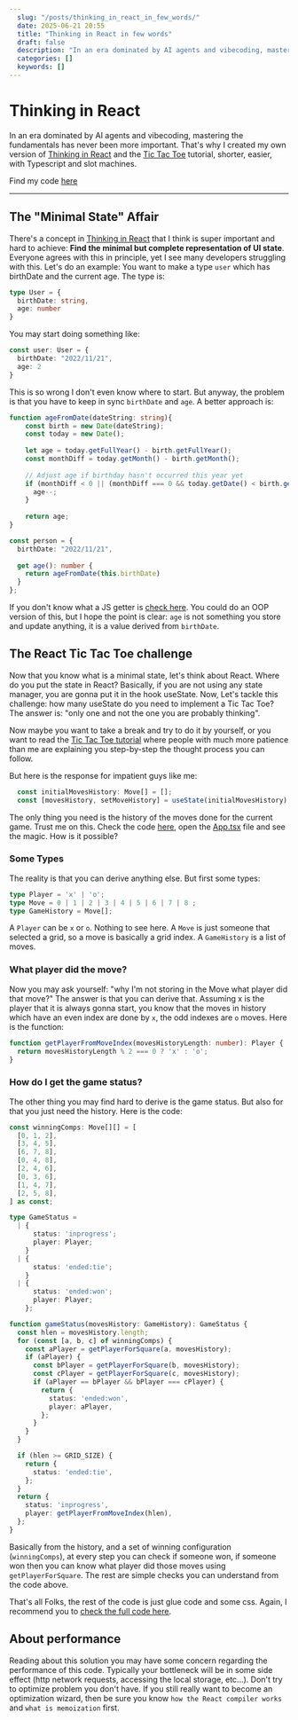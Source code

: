 ```yaml
---
  slug: "/posts/thinking_in_react_in_few_words/"
  date: 2025-06-21 20:55
  title: "Thinking in React in few words"
  draft: false
  description: "In an era dominated by AI agents and vibecoding, mastering the fundamentals has never been more important. That's why I created my own version of 'Thinking in React' and the Tic Tac Toe tutorial, shorter, easier, with Typescript and slot machines."
  categories: []
  keywords: []
---
```



# Thinking in React

In an era dominated by AI agents and vibecoding, mastering the fundamentals has never been more important. That's why I created my own version of [Thinking in React](https://react.dev/learn/thinking-in-react) and the [Tic Tac Toe](https://react.dev/learn/tutorial-tic-tac-toe) tutorial, shorter, easier, with Typescript and slot machines.

Find my code [here](https://stackblitz.com/edit/vitejs-vite-6q5ngvmj?file=README.md)

---

## The "Minimal State" Affair

There's a concept in [Thinking in React](https://react.dev/learn/thinking-in-react) that I think is super important and hard to achieve: **Find the minimal but complete representation of UI state**.
Everyone agrees with this in principle, yet I see many developers struggling with this. Let's do an example: You want to make a type `user` which has birthDate and the current age. The type is: 

```ts
type User = {
  birthDate: string,
  age: number
}
```

You may start doing something like: 

```ts
const user: User = {
  birthDate: "2022/11/21",
  age: 2
}
```
This is so wrong I don't even know where to start. But anyway, the problem is that you have to keep in sync `birthDate`  and `age`.
A better approach is: 

```ts
function ageFromDate(dateString: string){
    const birth = new Date(dateString);
    const today = new Date();
    
    let age = today.getFullYear() - birth.getFullYear();
    const monthDiff = today.getMonth() - birth.getMonth();
    
    // Adjust age if birthday hasn't occurred this year yet
    if (monthDiff < 0 || (monthDiff === 0 && today.getDate() < birth.getDate())) {
      age--;
    }
    
    return age;
}

const person = {
  birthDate: "2022/11/21",
  
  get age(): number {
    return ageFromDate(this.birthDate)
  }
};
```

If you don't know what a JS getter is [check here](https://developer.mozilla.org/en-US/docs/Web/JavaScript/Reference/Functions/get). You could do an OOP version of this, but I hope the point is clear: `age` is not something you store and update anything, it is a value derived from `birthDate`.

## The React Tic Tac Toe challenge

Now that you know what is a minimal state, let's think about React. Where do you put the state in React? Basically, if you are not using any state manager, you are gonna put it in the hook useState. 
Now, Let's tackle this challenge: how many useState do you need to implement a Tic Tac Toe? The answer is: "only one and not the one you are probably thinking". 

Now maybe you want to take a break and try to do it by yourself, or you want to read the [Tic Tac Toe tutorial](https://react.dev/learn/tutorial-tic-tac-toe) where people with much more patience than me are explaining you step-by-step the thought process you can follow. 

But here is the response for impatient guys like me: 
```ts
  const initialMovesHistory: Move[] = [];
  const [movesHistory, setMoveHistory] = useState(initialMovesHistory);
```
The only thing you need is the history of the moves done for the current game. Trust me on this. Check the code [here](https://stackblitz.com/edit/vitejs-vite-6q5ngvmj?file=src%2FApp.tsx), open the [App.tsx](https://stackblitz.com/edit/vitejs-vite-6q5ngvmj?file=src%2FApp.tsx) file and see the magic. How is it possible?


### Some Types

The reality is that you can derive anything else. But first some types: 

```ts
type Player = 'x' | 'o';
type Move = 0 | 1 | 2 | 3 | 4 | 5 | 6 | 7 | 8 ;
type GameHistory = Move[];
```

A `Player` can be `x` or `o`. Nothing to see here.
A `Move` is just someone that selected a grid, so a move is basically a grid index.
A `GameHistory` is a list of moves.

### What player did the move?

Now you may ask yourself: "why I'm not storing in the Move what player did that move?" The answer is that you can derive that. Assuming x is the player that it is always gonna start, you know that the moves in history which have an even index are done by `x`, the odd indexes are `o` moves. Here is the function:

```ts
function getPlayerFromMoveIndex(movesHistoryLength: number): Player {
  return movesHistoryLength % 2 === 0 ? 'x' : 'o';
}
```

### How do I get the game status? 

The other thing you may find hard to derive is the game status. But also for that you just need the history. Here is the code: 

```ts
const winningComps: Move[][] = [
  [0, 1, 2],
  [3, 4, 5],
  [6, 7, 8],
  [0, 4, 8],
  [2, 4, 6],
  [0, 3, 6],
  [1, 4, 7],
  [2, 5, 8],
] as const;

type GameStatus =
  | {
      status: 'inprogress';
      player: Player;
    }
  | {
      status: 'ended:tie';
    }
  | {
      status: 'ended:won';
      player: Player;
    };

function gameStatus(movesHistory: GameHistory): GameStatus {
  const hlen = movesHistory.length;
  for (const [a, b, c] of winningComps) {
    const aPlayer = getPlayerForSquare(a, movesHistory);
    if (aPlayer) {
      const bPlayer = getPlayerForSquare(b, movesHistory);
      const cPlayer = getPlayerForSquare(c, movesHistory);
      if (aPlayer == bPlayer && bPlayer === cPlayer) {
        return {
          status: 'ended:won',
          player: aPlayer,
        };
      }
    }
  }

  if (hlen >= GRID_SIZE) {
    return {
      status: 'ended:tie',
    };
  }
  return {
    status: 'inprogress',
    player: getPlayerFromMoveIndex(hlen),
  };
}
```

Basically from the history, and a set of winning configuration (`winningComps`), at every step you can check if someone won, if someone won then you can know what player did those moves using `getPlayerForSquare`. The rest are simple checks you can understand from the code above. 

That's all Folks, the rest of the code is just glue code and some css. Again, I recommend you to [check the full code here](https://stackblitz.com/edit/vitejs-vite-6q5ngvmj?file=README.md,src%2FApp.tsx).

## About performance

Reading about this solution you may have some concern regarding the performance of this code. Typically your bottleneck will be in some side effect (http network requests, accessing the local storage, etc...). Don't try to optimize problem you don't have. If you still really want to become an optimization wizard, then be sure you know `how the React compiler works`  and `what is memoization` first.



